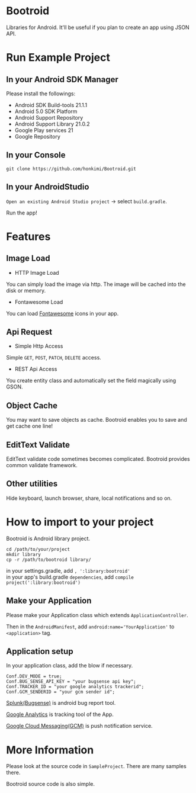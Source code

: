 # Bootroid
Libraries for Android. It'll be useful if you plan to create an app using JSON API.

# Run Example Project
## In your Android SDK Manager
Please install the followings:

- Android SDK Build-tools 21.1.1
- Android 5.0 SDK Platform
- Android Support Repository
- Android Support Library 21.0.2
- Google Play services 21
- Google Repository

## In your Console
```
git clone https://github.com/honkimi/Bootroid.git
```

## In your AndroidStudio
`Open an existing Android Studio project` -> select `build.gradle`.

Run the app!

# Features
## Image Load
- HTTP Image Load

You can simply load the image via http. The image will be cached into the disk or memory.  

- Fontawesome Load

You can load [Fontawesome](http://fortawesome.github.io/Font-Awesome/) icons in your app.

## Api Request
- Simple Http Access

Simple `GET`, `POST`, `PATCH`, `DELETE` access.

- REST Api Access

You create entity class and automatically set the field magically using GSON.

## Object Cache
You may want to save objects as cache. Bootroid enables you to save and get cache one line!

## EditText Validate
EditText validate code sometimes becomes complicated. Bootroid provides common validate framework.

## Other utilities
Hide keyboard, launch browser, share, local notifications and so on.

# How to import to your project
Bootroid is Android library project.

```
cd /path/to/your/project
mkdir library
cp -r /path/to/bootroid library/
```

in your settings.gradle, add `, ':library:bootroid'`  
in your app's build.gradle `dependencies`, add `compile project(':library:bootroid')`

## Make your Application
Please make your Application class which extends `ApplicationController`.

Then in the `AndroidManifest`, add `android:name='YourApplication'` to `<application>` tag.

## Application setup
In your application class, add the blow if necessary.

```
Conf.DEV_MODE = true;
Conf.BUG_SENSE_API_KEY = "your bugsense api key";
Conf.TRACKER_ID = "your google analytics trackerid";
Conf.GCM_SENDERID = "your gcm sender id";
```

[Splunk(Bugsense)](https://mint.splunk.com/) is android bug report tool.

[Google Analytics](http://www.google.com/analytics/) is tracking tool of the App.

[Google Cloud Messaging(GCM)](https://developer.android.com/google/gcm/index.html) is push notification service.

# More Information
Please look at the source code in `SampleProject`. There are many samples there. 

Bootroid source code is also simple.

